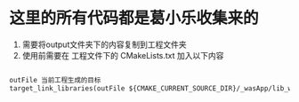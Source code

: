 # 这里的所有代码都是葛小乐收集来的

1. 需要将output文件夹下的内容复制到工程文件夹
2. 使用前需要在 工程文件下的 CMakeLists.txt 加入以下内容

```txt

outFile 当前工程生成的目标
target_link_libraries(outFile ${CMAKE_CURRENT_SOURCE_DIR}/_wasApp/lib_wasApp.a)

```
